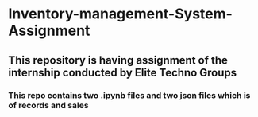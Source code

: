 # Inventory-management-System-Assignment

This repository is having assignment of the internship conducted by Elite Techno Groups
--
<h3>This repo contains two .ipynb files and two json files which is of records and sales</h3>

